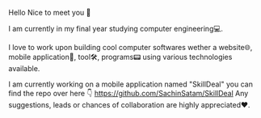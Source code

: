 
 
Hello Nice to meet you 👋

I am currently in my final year studying computer engineering💻.

I love to work upon building cool computer softwares wether a website🌐, mobile application📱, tool🛠️, programs📟 using various technologies available.

I am currently working on a mobile application named "SkillDeal" you can find the repo over here 👇 https://github.com/SachinSatam/SkillDeal Any suggestions, leads or chances of collaboration are highly appreciated❤️.





